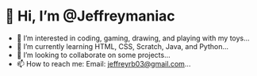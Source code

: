 # 👋 Hi, I’m @Jeffreymaniac
- 👀 I’m interested in coding, gaming, drawing, and playing with my toys...
- 🌱 I’m currently learning HTML, CSS, Scratch, Java, and Python...
- 💞️ I’m looking to collaborate on some projects...
- 📫 How to reach me: Email: jeffreyrb03@gmail.com...

